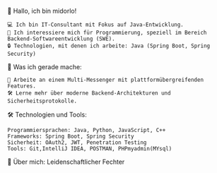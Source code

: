 👋 Hallo, ich bin midorlo!

    💻 Ich bin IT-Consultant mit Fokus auf Java-Entwicklung.
    🌱 Ich interessiere mich für Programmierung, speziell im Bereich Backend-Softwareentwicklung (SWE).
    🔒 Technologien, mit denen ich arbeite: Java (Spring Boot, Spring Security)

🌟 Was ich gerade mache:

    🚀 Arbeite an einem Multi-Messenger mit plattformübergreifenden Features.
    🛠️ Lerne mehr über moderne Backend-Architekturen und Sicherheitsprotokolle.

🛠️ Technologien und Tools:

    Programmiersprachen: Java, Python, JavaScript, C++
    Frameworks: Spring Boot, Spring Security
    Sicherheit: OAuth2, JWT, Penetration Testing
    Tools: Git,IntelliJ IDEA, POSTMAN, PHPmyadmin(MYsql)

💬 Über mich:
Leidenschaftlicher Fechter

